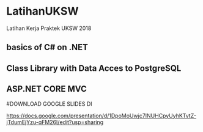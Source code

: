# LatihanUKSW
Latihan Kerja Praktek UKSW 2018

## basics of C# on .NET
## Class Library with Data Acces to PostgreSQL
## ASP.NET CORE MVC 

#DOWNLOAD GOOGLE SLIDES DI 

 https://docs.google.com/presentation/d/1DpoMoUwjc7INUHCpyUyhKTvtZ-jTdumEjYzu-qFM26I/edit?usp=sharing
